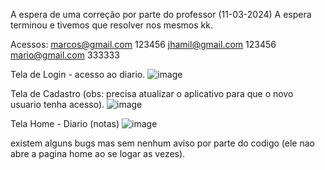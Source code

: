 A espera de uma correção por parte do professor (11-03-2024)
A espera terminou e tivemos que resolver nos mesmos kk.

Acessos:
marcos@gmail.com
123456
jhamil@gmail.com
123456
mario@gmail.com
333333

Tela de Login - acesso ao diario.
![image](https://github.com/Cristiandiv/appMeuDiario/assets/132522844/852cf296-594c-4c01-aead-604f1d039bc8)

Tela de Cadastro (obs: precisa atualizar o aplicativo para que o novo usuario tenha acesso).
![image](https://github.com/Cristiandiv/appMeuDiario/assets/132522844/87c0cc46-f259-404a-a9f1-73533bc7185d)

Tela Home - Diario (notas)
![image](https://github.com/Cristiandiv/appMeuDiario/assets/132522844/d3e4b55e-3bca-4380-a9ae-5ce1cd2fbcc9)

existem alguns bugs mas sem nenhum aviso por parte do codigo (ele nao abre a pagina home ao se logar as vezes).
